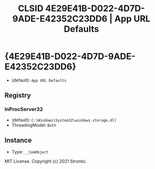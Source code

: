 ﻿---
title: "CLSID 4E29E41B-D022-4D7D-9ADE-E42352C23DD6 | App URL Defaults"
excerpt: What is COM-Object CLSID 4E29E41B-D022-4D7D-9ADE-E42352C23DD6?
---

# {4E29E41B-D022-4D7D-9ADE-E42352C23DD6}

* (default): `App URL Defaults`

## Registry


### InProcServer32

* (default): `C:\Windows\System32\windows.storage.dll`
* ThreadingModel: `Both`

## Instance

* Type: `__ComObject`

MIT License. Copyright (c) 2021 Strontic.


